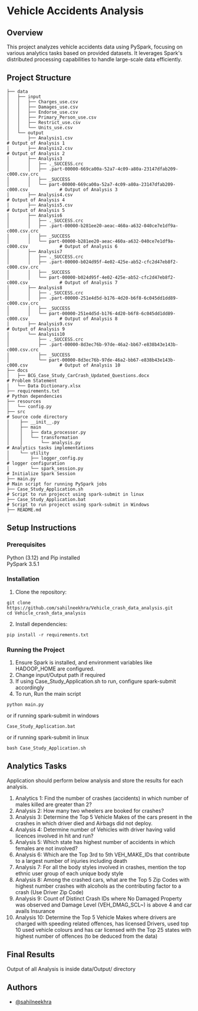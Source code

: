
# Vehicle Accidents Analysis




## Overview
This project analyzes vehicle accidents data using PySpark, focusing on various analytics tasks based on provided datasets. It leverages Spark's distributed processing capabilities to handle large-scale data efficiently.
## Project Structure
```
├── data
│   ├── input                                                                       
│   │   ├── Charges_use.csv
│   │   ├── Damages_use.csv
│   │   ├── Endorse_use.csv
│   │   ├── Primary_Person_use.csv
│   │   ├── Restrict_use.csv
│   │   └── Units_use.csv
│   └── output
│       ├── Analysis1.csv                                                           # Output of Analysis 1
│       ├── Analysis2.csv                                                           # Output of Analysis 2
│       ├── Analysis3
│       │   ├── ._SUCCESS.crc
│       │   ├── .part-00000-669ca00a-52a7-4c09-a80a-23147dfab209-c000.csv.crc
│       │   ├── _SUCCESS
│       │   └── part-00000-669ca00a-52a7-4c09-a80a-23147dfab209-c000.csv            # Output of Analysis 3
│       ├── Analysis4.csv                                                           # Output of Analysis 4
│       ├── Analysis5.csv                                                           # Output of Analysis 5
│       ├── Analysis6
│       │   ├── ._SUCCESS.crc
│       │   ├── .part-00000-b281ee20-aeac-460a-a632-040ce7e1df9a-c000.csv.crc
│       │   ├── _SUCCESS
│       │   └── part-00000-b281ee20-aeac-460a-a632-040ce7e1df9a-c000.csv            # Output of Analysis 6
│       ├── Analysis7
│       │   ├── ._SUCCESS.crc
│       │   ├── .part-00000-b024d95f-4e02-425e-ab52-cfc2d47eb8f2-c000.csv.crc
│       │   ├── _SUCCESS
│       │   └── part-00000-b024d95f-4e02-425e-ab52-cfc2d47eb8f2-c000.csv            # Output of Analysis 7
│       ├── Analysis8
│       │   ├── ._SUCCESS.crc
│       │   ├── .part-00000-251e4d5d-b176-4d20-b6f8-6c045dd1dd89-c000.csv.crc
│       │   ├── _SUCCESS
│       │   └── part-00000-251e4d5d-b176-4d20-b6f8-6c045dd1dd89-c000.csv            # Output of Analysis 8
│       ├── Analysis9.csv                                                           # Output of Analysis 9
│       └── Analysis10
│           ├── ._SUCCESS.crc
│           ├── .part-00000-8d3ec76b-97de-46a2-bb67-e838b43e143b-c000.csv.crc
│           ├── _SUCCESS
│           └── part-00000-8d3ec76b-97de-46a2-bb67-e838b43e143b-c000.csv            # Output of Analysis 10
├── docs
│   ├── BCG_Case_Study_CarCrash_Updated_Questions.docx                              # Problem Statement
│   └── Data Dictionary.xlsx                                                        
├── requirements.txt                                                                # Python dependencies
├── resources
│   └── config.py
├── src                                                                             # Source code directory
│    ├── __init__.py
│    ├── main
│    │   ├── data_processor.py
│    │   └── transformation
│    │       └── analysis.py                                                        # Analytics tasks implementations
│    └── utility
│        ├── logger_config.py                                                       # logger configuration
│        └── spark_session.py                                                       # Initialize Spark Session
├── main.py                                                                         # Main script for running PySpark jobs 
├── Case_Study_Application.sh                                                       # Script to run projecct using spark-submit in linux 
├── Case_Study_Application.bat                                                      # Script to run projecct using spark-submit in Windows
├── README.md
```
## Setup Instructions
### Prerequisites
Python (3.12) and Pip installed\
PySpark 3.5.1

### Installation
1. Clone the repository:
```
git clone https://github.com/sahilneekhra/Vehicle_crash_data_analysis.git
cd Vehicle_crash_data_analysis
```
2. Install dependencies:
```
pip install -r requirements.txt
```

### Running the Project
1. Ensure Spark is installed, and environment variables like HADOOP_HOME are configured.
2. Change input/Output path if required
3. If using Case_Study_Application.sh to run, configure spark-submit accordingly
4. To run, Run the main script 
```
python main.py
```
or if running spark-submit in windows
```
Case_Study_Application.bat
```
or if running spark-submit in linux
```
bash Case_Study_Application.sh
```

## Analytics Tasks
Application should perform below analysis and store the results for each analysis.
1.	Analytics 1: Find the number of crashes (accidents) in which number of males killed are greater than 2?
2.	Analysis 2: How many two wheelers are booked for crashes? 
3.	Analysis 3: Determine the Top 5 Vehicle Makes of the cars present in the crashes in which driver died and Airbags did not deploy.
4.	Analysis 4: Determine number of Vehicles with driver having valid licences involved in hit and run? 
5.	Analysis 5: Which state has highest number of accidents in which females are not involved? 
6.	Analysis 6: Which are the Top 3rd to 5th VEH_MAKE_IDs that contribute to a largest number of injuries including death
7.	Analysis 7: For all the body styles involved in crashes, mention the top ethnic user group of each unique body style  
8.	Analysis 8: Among the crashed cars, what are the Top 5 Zip Codes with highest number crashes with alcohols as the contributing factor to a crash (Use Driver Zip Code)
9.	Analysis 9: Count of Distinct Crash IDs where No Damaged Property was observed and Damage Level (VEH_DMAG_SCL~) is above 4 and car avails Insurance
10.	Analysis 10: Determine the Top 5 Vehicle Makes where drivers are charged with speeding related offences, has licensed Drivers, used top 10 used vehicle colours and has car licensed with the Top 25 states with highest number of offences (to be deduced from the data)

## Final Results
Output of all Analysis is inside data/Output/ directory


## Authors

- [@sahilneekhra](https://github.com/sahilneekhra)

